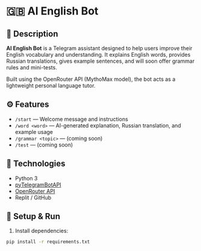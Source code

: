 # 🇬🇧 AI English Bot

## 📌 Description
**AI English Bot** is a Telegram assistant designed to help users improve their English vocabulary and understanding. It explains English words, provides Russian translations, gives example sentences, and will soon offer grammar rules and mini-tests.

Built using the OpenRouter API (MythoMax model), the bot acts as a lightweight personal language tutor.

## ⚙️ Features
- `/start` — Welcome message and instructions  
- `/word <word>` — AI-generated explanation, Russian translation, and example usage  
- `/grammar <topic>` — (coming soon)  
- `/test` — (coming soon)

## 🧠 Technologies
- Python 3  
- [pyTelegramBotAPI](https://pypi.org/project/pyTelegramBotAPI/)  
- [OpenRouter API](https://openrouter.ai/)  
- Replit / GitHub

## 🔧 Setup & Run

1. Install dependencies:

```bash
pip install -r requirements.txt
